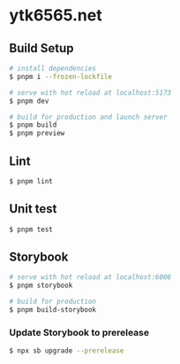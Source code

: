 # ytk6565.net

## Build Setup

```bash
# install dependencies
$ pnpm i --frozen-lockfile

# serve with hot reload at localhost:5173
$ pnpm dev

# build for production and launch server
$ pnpm build
$ pnpm preview
```

## Lint

```bash
$ pnpm lint
```

## Unit test

```bash
$ pnpm test
```

## Storybook

```bash
# serve with hot reload at localhost:6006
$ pnpm storybook

# build for production
$ pnpm build-storybook
```

### Update Storybook to prerelease

```bash
$ npx sb upgrade --prerelease
```
